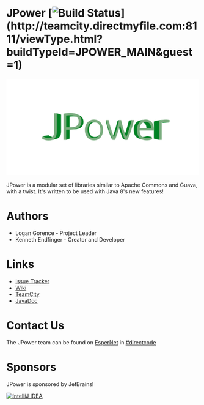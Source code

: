 # JPower [![Build Status](http://teamcity.directmyfile.com:8111/app/rest/builds/buildType:(id:JPOWER_MAIN)/statusIcon)](http://teamcity.directmyfile.com:8111/viewType.html?buildTypeId=JPOWER_MAIN&guest=1)

![JPower Logo](docs/logo.png)

JPower is a modular set of libraries similar to Apache Commons and Guava, with a twist. It's written to be used with Java 8's new features!

# Authors

- Logan Gorence - Project Leader
- Kenneth Endfinger - Creator and Developer

# Links

- [Issue Tracker](https://github.com/DirectMyFile/JPower/issues)
- [Wiki](https://github.com/DirectMyFile/JPower/wiki)
- [TeamCity](http://teamcity.directmyfile.com:8111/viewType.html?buildTypeId=JPOWER_MAIN&guest=1)
- [JavaDoc](http://teamcity.directmyfile.com:8111/repository/download/JPOWER_MAIN/.lastSuccessful/javadoc/index.html?guest=1)

# Contact Us

The JPower team can be found on [EsperNet](http://esper.net/) in [#directcode](http://directmyfile.github.io/)

# Sponsors

JPower is sponsored by JetBrains!

[![IntelliJ IDEA](http://www.jetbrains.com/img/logos/logo_intellij_idea.png)](http://www.jetbrains.com/idea/)
